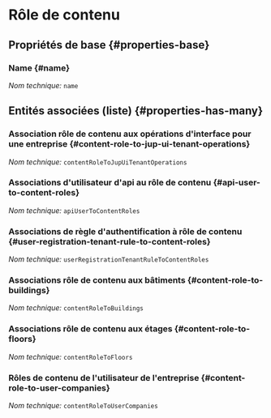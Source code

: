 # Rôle de contenu
<!--- THIS FILE IS GENERATED PLEASE DO NOT EDIT IT DIRECTLY --->



## Propriétés de base {#properties-base}

### Name {#name}



*Nom technique:* ```name```




## Entités associées (liste) {#properties-has-many}

### Association rôle de contenu aux opérations d'interface pour une entreprise {#content-role-to-jup-ui-tenant-operations}



*Nom technique:* ```contentRoleToJupUiTenantOperations```

### Associations d'utilisateur d'api au rôle de contenu {#api-user-to-content-roles}



*Nom technique:* ```apiUserToContentRoles```

### Associations de règle d'authentification à rôle de contenu {#user-registration-tenant-rule-to-content-roles}



*Nom technique:* ```userRegistrationTenantRuleToContentRoles```

### Associations rôle de contenu aux bâtiments {#content-role-to-buildings}



*Nom technique:* ```contentRoleToBuildings```

### Associations rôle de contenu aux étages {#content-role-to-floors}



*Nom technique:* ```contentRoleToFloors```

### Rôles de contenu de l'utilisateur de l'entreprise {#content-role-to-user-companies}



*Nom technique:* ```contentRoleToUserCompanies```




